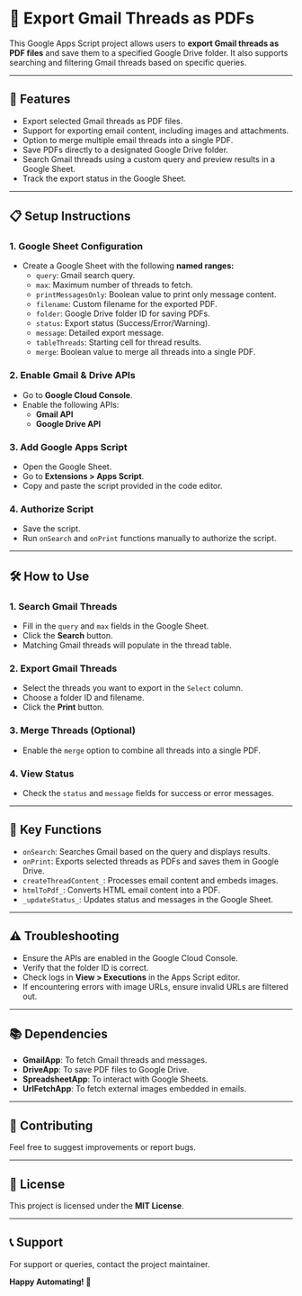 # 📧 Export Gmail Threads as PDFs

This Google Apps Script project allows users to **export Gmail threads as PDF files** and save them to a specified Google Drive folder. It also supports searching and filtering Gmail threads based on specific queries.

---

## 🚀 **Features**

- Export selected Gmail threads as PDF files.
- Support for exporting email content, including images and attachments.
- Option to merge multiple email threads into a single PDF.
- Save PDFs directly to a designated Google Drive folder.
- Search Gmail threads using a custom query and preview results in a Google Sheet.
- Track the export status in the Google Sheet.

---

## 📋 **Setup Instructions**

### 1. **Google Sheet Configuration**
- Create a Google Sheet with the following **named ranges:**
   - `query`: Gmail search query.
   - `max`: Maximum number of threads to fetch.
   - `printMessagesOnly`: Boolean value to print only message content.
   - `filename`: Custom filename for the exported PDF.
   - `folder`: Google Drive folder ID for saving PDFs.
   - `status`: Export status (Success/Error/Warning).
   - `message`: Detailed export message.
   - `tableThreads`: Starting cell for thread results.
   - `merge`: Boolean value to merge all threads into a single PDF.

### 2. **Enable Gmail & Drive APIs**
- Go to **Google Cloud Console**.
- Enable the following APIs:
   - **Gmail API**
   - **Google Drive API**

### 3. **Add Google Apps Script**
- Open the Google Sheet.
- Go to **Extensions > Apps Script**.
- Copy and paste the script provided in the code editor.

### 4. **Authorize Script**
- Save the script.
- Run `onSearch` and `onPrint` functions manually to authorize the script.

---

## 🛠️ **How to Use**

### **1. Search Gmail Threads**
- Fill in the `query` and `max` fields in the Google Sheet.
- Click the **Search** button.
- Matching Gmail threads will populate in the thread table.

### **2. Export Gmail Threads**
- Select the threads you want to export in the `Select` column.
- Choose a folder ID and filename.
- Click the **Print** button.

### **3. Merge Threads (Optional)**
- Enable the `merge` option to combine all threads into a single PDF.

### **4. View Status**
- Check the `status` and `message` fields for success or error messages.

---

## 🧩 **Key Functions**

- `onSearch`: Searches Gmail based on the query and displays results.
- `onPrint`: Exports selected threads as PDFs and saves them in Google Drive.
- `createThreadContent_`: Processes email content and embeds images.
- `htmlToPdf_`: Converts HTML email content into a PDF.
- `_updateStatus_`: Updates status and messages in the Google Sheet.

---

## ⚠️ **Troubleshooting**

- Ensure the APIs are enabled in the Google Cloud Console.
- Verify that the folder ID is correct.
- Check logs in **View > Executions** in the Apps Script editor.
- If encountering errors with image URLs, ensure invalid URLs are filtered out.

---

## 📚 **Dependencies**

- **GmailApp**: To fetch Gmail threads and messages.
- **DriveApp**: To save PDF files to Google Drive.
- **SpreadsheetApp**: To interact with Google Sheets.
- **UrlFetchApp**: To fetch external images embedded in emails.

---

## 🤝 **Contributing**
Feel free to suggest improvements or report bugs.

---

## 📜 **License**
This project is licensed under the **MIT License**.

---

## 📞 **Support**
For support or queries, contact the project maintainer.

**Happy Automating! 🚀**


